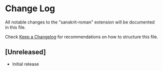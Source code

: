 # Change Log

All notable changes to the "sanskrit-roman" extension will be documented in this file.

Check [Keep a Changelog](http://keepachangelog.com/) for recommendations on how to structure this file.

## [Unreleased]

- Initial release